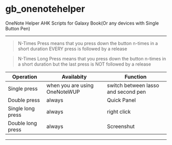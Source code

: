 # gb_onenotehelper

OneNote Helper AHK Scripts for Galaxy Book(Or any devices with Single Button Pen)

---

> N-Times Press means that you press down the button n-times in a short duration
> EVERY press is followed by a release


> N-Times Long Press means that you press down the button n-times in a short duration
> but the last press is NOT followed by a release


| Operation | Availabity | Function |
| --- | --- | --- |
| Single press | when you are using OneNoteWUP | switch between lasso and second pen
| Double press | always | Quick Panel
| Single long press | always | right click
| Double long press | always | Screenshut 

---